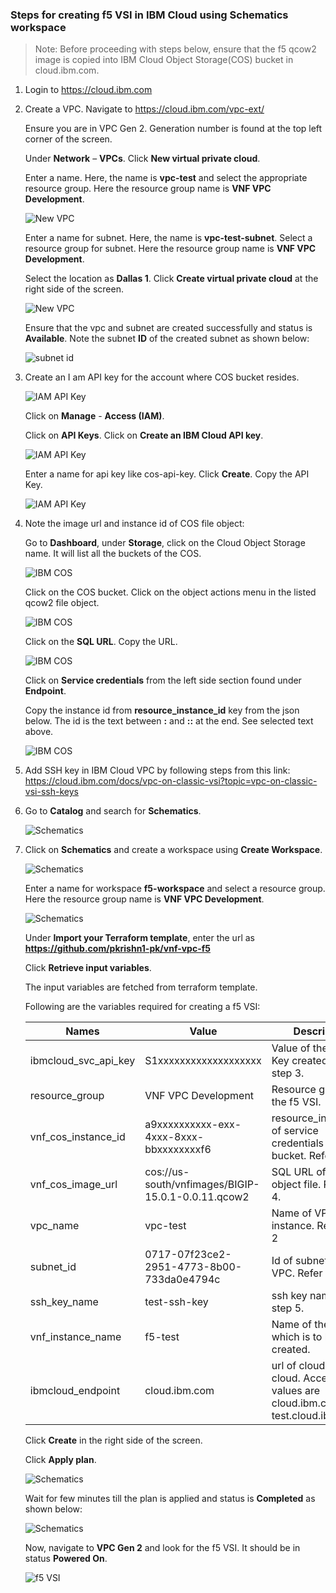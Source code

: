 ### Steps for creating f5 VSI in IBM Cloud using Schematics workspace

  > Note: Before proceeding with steps below, ensure that the f5 qcow2 image is copied into IBM Cloud Object Storage(COS) bucket in cloud.ibm.com.  

1.	Login to https://cloud.ibm.com  
2.	Create a VPC. Navigate to https://cloud.ibm.com/vpc-ext/  

    Ensure you are in VPC Gen 2. Generation number is found at the top left corner of the screen.   

    Under **Network** – **VPCs**. Click **New virtual private cloud**.   

    Enter a name. Here, the name is **vpc-test** and select the appropriate resource group. Here the resource group name is **VNF VPC Development**.    


    ![New VPC](images/New_VPC.png)  
    
    Enter a name for subnet. Here, the name is **vpc-test-subnet**. Select a resource group for subnet. Here the resource group name is **VNF VPC Development**.    

    Select the location as **Dallas 1**. Click **Create virtual private cloud** at the right side of the screen.        

    ![New VPC](images/New_Subnet.png)  
     
    Ensure that the vpc and subnet are created successfully and status is **Available**. Note the subnet **ID** of the created subnet as shown below:  
    
    ![subnet id](images/Subnet_Id.png)  
    
 3.	Create an I am API key for the account where COS bucket resides.   
    
    ![IAM API Key](images/IAM_API_Key.png)   
    
    Click on **Manage** - **Access (IAM)**.   

    Click on **API Keys**. Click on **Create an IBM Cloud API key**.   
    
     ![IAM API Key](images/IAM_API_Key_1.png)  
    
    Enter a name for api key like cos-api-key. Click **Create**. Copy the API Key.   
    
    ![IAM API Key](images/IAM_API_Key_2.png)  
    
 4. Note the image url and instance id of COS file object:  

    Go to **Dashboard**, under **Storage**, click on the Cloud Object Storage name. It will list all the buckets of the COS.   

    ![IBM COS](images/COS.png)  
    
    Click on the COS bucket. Click on the object actions menu in the listed qcow2 file object.   
    
    ![IBM COS](images/COS_1.png)  
    
    Click on the **SQL URL**. Copy the URL. 
    
    ![IBM COS](images/COS_2.png)    
    
    Click on **Service credentials** from the left side section found under **Endpoint**.   
    
    Copy the instance id from **resource_instance_id** key from the json below. The id is the text between **:** and **::** at the end. See selected text above.
    
    ![IBM COS](images/COS_Service_credentials.png)   
    
5.	Add SSH key in IBM Cloud VPC by following steps from this link:     
    https://cloud.ibm.com/docs/vpc-on-classic-vsi?topic=vpc-on-classic-vsi-ssh-keys
 
6.	Go to **Catalog** and search for **Schematics**.  

    ![Schematics](images/Schematics_catalog.png)  
    
7.	Click on **Schematics** and create a workspace using **Create Workspace**.   

    ![Schematics](images/Schematics_create_ws.png)  
    
    Enter a name for workspace **f5-workspace** and select a resource group. Here the resource group name is **VNF VPC Development**.     

     ![Schematics](images/Schematics_create_f5_ws.png)   
     
    Under **Import your Terraform template**, enter the url as **https://github.com/pkrishn1-pk/vnf-vpc-f5**   

    Click **Retrieve input variables**.    

    The input variables are fetched from terraform template.    

    Following are the variables required for creating a f5 VSI:   
    
    | **Names** | **Value** | **Description** |  
    | --- | ------- | ------- |    
    | ibmcloud_svc_api_key | S1xxxxxxxxxxxxxxxxxxx | Value of the COS API Key created. Refer step 3. |   
    | resource_group | VNF VPC Development | Resource group of the f5 VSI. |      
    | vnf_cos_instance_id | a9xxxxxxxxxx-exx-4xxx-8xxx-bbxxxxxxxxf6 | resource_instance_id of service credentials in COS bucket. Refer step 4.|    
    | vnf_cos_image_url | cos://us-south/vnfimages/BIGIP-15.0.1-0.0.11.qcow2 | SQL URL of qcow2 object file. Refer step 4. |  
    | vpc_name | vpc-test | Name of VPC instance. Refer step 2 |     
    | subnet_id | 0717-07f23ce2-2951-4773-8b00-733da0e4794c | Id of subnet used by VPC. Refer step 2. |   
    | ssh_key_name | test-ssh-key | ssh key name. Refer step 5. |    
    | vnf_instance_name | f5-test | Name of the F5 VSI which is to be created.  |   
    | ibmcloud_endpoint | cloud.ibm.com | url of cloud or test cloud.  Accepted values are cloud.ibm.com, test.cloud.ibm.com |  
    
    Click **Create** in the right side of the screen.    

    Click **Apply plan**.    
    
    ![Schematics](images/Schematics_apply_plan.png)      
    
    Wait for few minutes till the plan is applied and status is **Completed** as shown below:   
    
    ![Schematics](images/Schematics_plan_log.png)       
    
    Now, navigate to **VPC Gen 2** and look for the f5 VSI. It should be in status **Powered On**.    
    
    ![f5 VSI](images/f5_vsi.png)    
    
    

 
  
     
     

    
    


